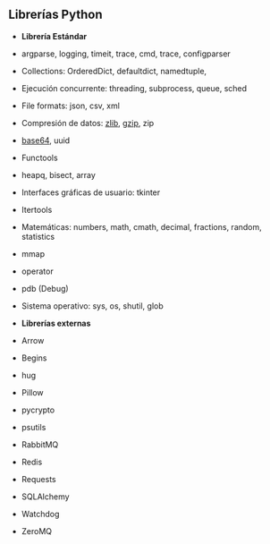 ## Librerías Python

- **Librería Estándar**

 - argparse, logging, timeit, trace, cmd, trace, configparser
 - Collections: OrderedDict, defaultdict, namedtuple,
 - Ejecución concurrente: threading, subprocess, queue, sched
 - File formats: json, csv, xml
 - Compresión de datos: [zlib](zlib.ipynb), [gzip](gzip.ipynb), zip
 - [base64](base64.md), uuid
 - Functools
 - heapq, bisect, array
 - Interfaces gráficas de usuario: tkinter
 - Itertools
 - Matemáticas: numbers, math, cmath, decimal, fractions, random, statistics
 - mmap
 - operator
 - pdb (Debug)
 - Sistema operativo: sys, os, shutil, glob

- **Librerías externas**

 - Arrow
 - Begins
 - hug
 - Pillow
 - pycrypto
 - psutils
 - RabbitMQ
 - Redis
 - Requests
 - SQLAlchemy
 - Watchdog
 - ZeroMQ
